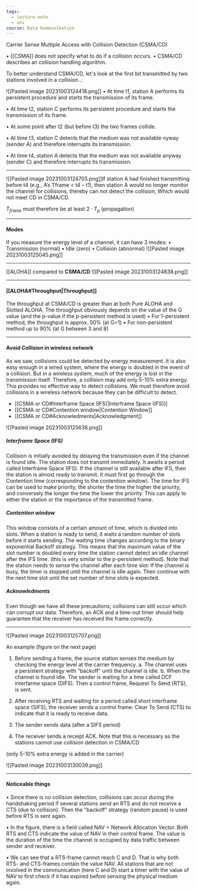 ```yaml
---
tags:
  - lecture-note
  - uni
course: Data Kommunikation
---
```

Carrier Sense Multiple Access with Collision Detection (CSMA/CD)


• [[CSMA]] does not specify what to do if a collision occurs.
• CSMA/CD describes an collision handling algorithm.

To better understand CSMA/CD, let's look at the first bit transmitted by two stations involved in a collision…

![[Pasted image 20231003124418.png]]
• At time t1, station A performs its persistent procedure and starts the transmission of its frame.

• At time t2, station C performs its persistent procedure and starts the transmission of its frame.

• At some point after t2 (but before t3) the two frames collide.

• At time t3, station C detects that the medium was not available nyway (sender A) and therefore interrupts its transmission.

• At time t4, station A detects that the medium was not available anyway (sender C) and therefore interrupts its transmission.

***
![[Pasted image 20231003124705.png]]If station A had finished transmitting before t4 (e.g., A’s Tframe < t4 – t1), then station A would no longer monitor the channel for collisions,
thereby can not detect the collision, Which would not meet CD in
CSMA/CD.

$T_{frame}$ must therefore be at least $2 \cdot T_{p}$ (propagation)

***
#### Modes
If you measure the energy level of a channel, it can have 3 modes:
• Transmission (normal)
• Idle (zero)
• Collision (abnormal)
![[Pasted image 20231003125045.png]]
***

[[ALOHA]] compared to **CSMA/CD**
![[Pasted image 20231003124838.png]]

***
#### [[ALOHA#Throughput|Throughput]]
The throughput at CSMA/CD is greater than at both Pure ALOHA
and Slotted ALOHA.
The throughput obviously depends on the value of the G value
(and the p-value if the p-persistent method is used)
• For 1-persistent method, the throughput is approx. 50% (at G=1)
• For non-persistent method up to 90% (at G between 3 and 8)

***
#### Avoid Collision in wireless network

As we saw, collisions could be detected by energy measurement.
It is also easy enough in a wired system, where the energy is doubled in the event of a collision.
But in a wireless system, much of the energy is lost in the transmission itself. Therefore, a collision may add only 5-10% extra energy.
This provides no effective way to detect collisions.
We must therefore avoid collisions in a wireless network
because they can be difficult to detect.

* [[CSMA or CD#Interframe Space (IFS)|Interframe Space (IFS)]]
* [[CSMA or CD#Contention window|Contention Window]]
* [[CSMA or CD#Acknowledments|Acknowledgment]]

![[Pasted image 20231003125636.png]]

##### Interframe Space (IFS)
Collision is initially avoided by delaying the transmission even if the
channel is found idle.
The station does not transmit immediately. It awaits a period called
Interframe Space (IFS).
If the channel is still available after IFS, then the station is almost
ready to transmit. It must first go through the Contention time
(corresponding to the contention window).
The time for IFS can be used to make priority, the shorter the time the
higher the priority, and conversely the longer the time the lower the
priority. This can apply to either the station or the importance of the
transmitted frame.

##### Contention window
This window consists of a certain amount of time, which is divided into slots.
When a station is ready to send, it waits a random number of slots before it starts sending.
The waiting time changes according to the binary exponential Backoff
strategy.
This means that the maximum value of the slot number is doubled every time the station cannot detect an idle channel after the IFS time.
(this is very similar to the p-persistent method).
Note that the station needs to sense the channel after each time slot:
If the channel is busy, the timer is stopped until the channel is idle again.
Then continue with the next time slot until the set number of time slots is expected.

##### Acknowledments
Even though we have all these precautions, collisions can still
occur which can corrupt our data.
Therefore, an ACK and a time-out timer should help guarantee that
the receiver has received the frame correctly.

***

![[Pasted image 20231003125707.png]]

An example (figure on the next page)
1. Before sending a frame, the source station senses the medium by checking the energy level at the carrier frequency.
a. The channel uses a persistent strategy with "backoff" until the channel is idle.
b. When the channel is found idle. The sender is waiting for a time called DCF interfarme space (DIFS). Then a control frame, Request To Send (RTS), is sent.

2. After receiving RTS and waiting for a period called short interframe space (SIFS), the receiver sends a control frame: Clear To Send (CTS) to indicate that it is ready to receive data.

3. The sender sends data (after a SIFS period)

4. The receiver sends a receipt ACK. Note that this is necessary as the stations cannot use collision detection in CSMA/CD 

(only 5-10% extra energy is added in the carrier)

![[Pasted image 20231003130039.png]]

***
#### Noticeable things
• Since there is no collision detection, collisions can occur during the handshaking period if several stations send an RTS and do not receive a CTS (due to collision).
Then the "backoff" strategy (random pause) is used before RTS is sent again.

• In the figure, there is a field called NAV = Network Allocation Vector.
Both RTS and CTS indicate the value of NAV in their control frame.
The value is the duration of the time the channel is occupied by data
traffic between sender and receiver.

• We can see that a RTS-frame cannot reach C and D. That is why both RTS- and CTS-frames contain the value NAV.
All stations that are not involved in the communication (here C and D) start a timer with the value of NAV to first check if it has expired before sensing the physical medium again.
